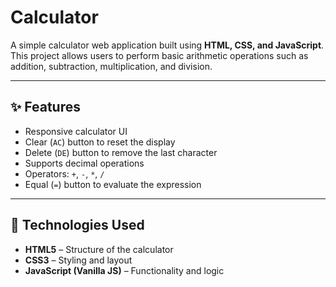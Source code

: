 # Calculator
A simple calculator web application built using **HTML, CSS, and JavaScript**.  
This project allows users to perform basic arithmetic operations such as addition, subtraction, multiplication, and division.

---

## ✨ Features
- Responsive calculator UI  
- Clear (`AC`) button to reset the display  
- Delete (`DE`) button to remove the last character  
- Supports decimal operations  
- Operators: `+`, `-`, `*`, `/`  
- Equal (`=`) button to evaluate the expression  

---

## 🚀 Technologies Used
- **HTML5** – Structure of the calculator  
- **CSS3** – Styling and layout  
- **JavaScript (Vanilla JS)** – Functionality and logic
